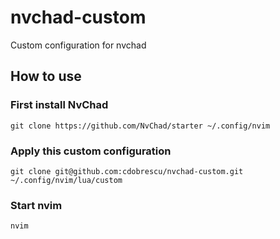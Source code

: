 # nvchad-custom
Custom configuration for nvchad

## How to use

###  First install NvChad
```
git clone https://github.com/NvChad/starter ~/.config/nvim
```

### Apply this custom configuration
```
git clone git@github.com:cdobrescu/nvchad-custom.git ~/.config/nvim/lua/custom
```

### Start nvim
```
nvim
```
